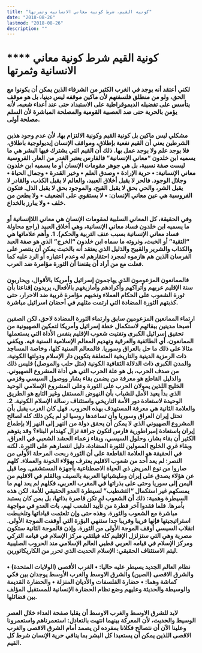 ```yaml
---
title: "كونية القيم، شرط كونية معاني الانسانية وثمرتها"
date: "2018-08-26"
lastmod: "2018-08-26"
description: ""
---
```

# **** **كونية القيم شرط كونية معاني الانسانية وثمرتها**

### لكني أعتقد أنه يوجد في الغرب الكثير من الشرفاء الذين يمكن أن يكونوا مع الحق، ولو من منطلق فلسفتهم لأن ماكين موقفه ليس دينيا، بل هو موقف يتأسس على تفضيله الديموقراطية على الاستبداد حتى عند أعداء شعبه، لأنه يؤمن بالحرية حتى ضد العصبية القومية والمصلحة المباشرة لأن السلم مصلحة أولى.

### مشكلي ليس ماكين بل كونية القيم وكونية الالتزام بها، لأن عدم وجود هذين الشرطين يعني أن القيم نفعية بإطلاق، ومواقف الإنسان إيديولوجية باطلاق، فلا يوجد علم ولا يوجد عمل بها. ذلك أن القيم التي يشترك فيها البشر هي ما يسميه ابن خلدون “معاني الإنسانية” فالفارس يعتبر الغدر من العار. الفروسية ليست صفة نسبية، بل هي جوهر مقومات الإنسان أو ما يسميه ابن خلدون معاني الإنسانية: • حرية الإرادة • وصدق العلم • وخير القدرة • وجمال الحياة • وجلال الوجود. فالحر لا يقبل أخلاق العبيد، والعالم لا يقبل الكذب، والقادر لا يقبل الشر، والحي بحق لا يقبل القبح، والموجود بحق لا يقبل الذل. فتكون الفروسية هي عين معاني الإنسان: • لا يستقوي على الضعيف • ولا يطعن من خلف • ولا يبارز بالخداع.

### وفي الحقيقة، كل المعاني السلبية لمقومات الإنسان هي معاني اللاإنسانية أو ما يسميه ابن خلدون فساد معاني الإنسانية، وهي أخلاق العبيد (راجع محاولة فساد معاني الإنسانية بسبب عنف التربية والحكم). 1. وأهم علاماتها هي “التقية” أو الخبث، وذروته ما سماه ابن خلدون “الخرج” الذي هو صفة العبد والكذاب والشرير والقبيح والذليل الذي يعتقد أنه بالخبث يمكن أن ينتصر على الفرسان الذين هم هازموه لمجرد احتقارهم له وعدم اعتباره أو الرد عليه كما فعلت مع من أراد أن يقنعنا أن الثورة مؤامرة ضد العرب.

### فالممانعون المزعومون الذي يهاجمون إسرائيل وأمريكا بالأقوال، ويحاربون سنة الإقليم عربهم وأتراكهم وأكرادهم وأمازيغهم بالأفعال، يريدون إقناعنا بأن ثورة الشعوب على الحكام العملاء ونخبهم مؤامرة غربية ضد الاحرار، حتى كذبتهم الثورة المضادة التي ارتمت مثلهم في أحضان اسرائيل مباشرة.

### ارتماء الممانعين المزعومين سابق وارتماء الثورة المضادة لاحق، لكن الصفين أصبحا مدينين ببقائهم لاستكمال خطة إسرائيل وأمريكا لتمكين الصهيونية من تحقيق إسرائيل الكبرى وتفتيت شعوب الإقليم بنفس الأداة التي يستعملها الممانعون، أي الطائفية والعرقية وتهديم المعالم الإسلامية السنية فيه. ويكفي مثالا على ذلك ما حل بالعراق وسوريا. فالمعالم السنية كلها، وخاصة المساجد ذات الرمزية الدينية والتاريخية المتعلقة بتكوين دار الإسلام ودولتها الكونية، والمدن الكبرى ذات الدلالة الثقافية الكونية (مثل حلب والموصل) فليس ذلك من صدف الحرب، بل هو علة الحرب التي هي أداة المشروع الصهيوني. والدليل القاطع هو معرفة من يضمن بقاء بشار ووصول السيسي وقزمي الخليج اللذين يمولان الحرب على الثورة وعلى المشروع الإسلامي الوحيد الذي بدأ يعيد الأمل للشباب بأن النهوض المستقل وغير التابع هو الطريق الوحيدة لاستعادة دور الأمة التاريخي واستئناف رسالة الإسلام الكونية. 2. والعلامة الثانية هي معرفة المستهدف بهذه الحروب. فهل كان الغرب يقبل بأن تحتل إيران العراق وسوريا وأن تساعدها روسيا لو لم يكن ذلك كله لصالح المشروع الصهيوني الذي لا يمكن أن يحقق دولة من النهر إلى النهر إلا بإطماع إيران باستعادة إمبراطورية فارس لتكون جرافة تزال كهندام البناء؟ وقد يتوهم الكثير أن بقاء بشار، وحلول السيسي، وبقاء زعماء الحشد الشعبي في العراق، وبقاء غري الخليج الممولين للثورة المضادة، دليل انتصارهم على الثورة. لكنه في الحقيقة هو العلامة القاطعة على أن الثورة ربحت المرحلة الأولى من النصر: لم يعد أحد من شعوب الاقليم يعترف بهؤلاء الخونة والعملاء. كلهم صاروا من نوع المريض ذي الحياة الاصطناعية بأجهزة المستشفى. وما قيل عن هؤلاء يصدق على إيران ومليشياتها العربية بالسيف وبالقلم في الاقليم من اليمن إلى سوريا وحتى على بذراتها في المغرب العربي، فكلهم لم يعد لهم ما يمسكهم غير استكمال “التشطيب” لسيطرة العدو الحقيقي للأمة. لكن هذه السيطرة وهمية: ذلك أن الشعوب لم تكن قاصرة بذاتها، بل بمن كان يستبد بأمرها. فلما فقدوا آخر قطرة من تأييد الشعب لهم، بات العدو في مواجهة مباشرة مع الشعوب والثورة. وهذه حتى وإن تلعثمت قياداتها وتلخبطت استراتيجيتها فإنها قريبا وقريبا جدا ستنهي البؤرة التي أوقفت الموجة الأولى. انقلاب السيسي أوقف الموجة الأولى من الثورة. وإذن فالموجة الثانية ستكون مصرية وهي التي ستزلزل الإقليم كله فيلتقي مركز الإسلام في قيامه التركي ومركز الإسلام في قيامه العربي قطبي العالم الإسلامي مند الحروب الصليبية ليتم الاستئناف الحقيقي: الإسلام الحديث الذي تحرر من الكاريكاتورين.

### نظام العالم الجديد يسيطر عليه حاليا: • الغرب الأقصى (الولايات المتحدة) • والشرق الاقصى (الصين) والشرق الاوسط والغرب الأوسط يوجدان بين فكي كماشة وهما: • حضارة الفلسفات والأديان المنزلة • والحضارة القديمة والوسيطة والحديثة وعليهم وضع نظام الحضارة الإنسانية للمستقبل المؤلف بين فضائلها.

### لابد للشرق الاوسط والغرب الاوسط أن يقلبا صفحة العداء خلال العصر الوسيط والحديث، لأن المعركة بينهما انتهت بالتعادل: استعمرناهم واستعمرونا وعلينا الآن أن نتصالح فكلانا بمفرده لن يصمد أمام الشرق الاقصى والغرب الاقصى اللذين يمكن أن يستعبدا كل البشر بما ينافي حرية الإنسان شرط كل القيم.

###
